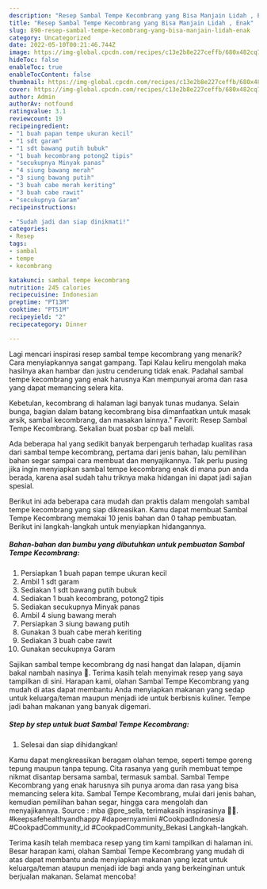 ```yaml
---
description: "Resep Sambal Tempe Kecombrang yang Bisa Manjain Lidah , Enak"
title: "Resep Sambal Tempe Kecombrang yang Bisa Manjain Lidah , Enak"
slug: 890-resep-sambal-tempe-kecombrang-yang-bisa-manjain-lidah-enak
category: Uncategorized
date: 2022-05-10T00:21:46.744Z
image: https://img-global.cpcdn.com/recipes/c13e2b8e227ceffb/680x482cq70/sambal-tempe-kecombrang-foto-resep-utama.jpg
hideToc: false
enableToc: true
enableTocContent: false
thumbnail: https://img-global.cpcdn.com/recipes/c13e2b8e227ceffb/680x482cq70/sambal-tempe-kecombrang-foto-resep-utama.jpg
cover: https://img-global.cpcdn.com/recipes/c13e2b8e227ceffb/680x482cq70/sambal-tempe-kecombrang-foto-resep-utama.jpg
author: Admin
authorAv: notfound
ratingvalue: 3.1
reviewcount: 19
recipeingredient:
- "1 buah papan tempe ukuran kecil"
- "1 sdt garam"
- "1 sdt bawang putih bubuk"
- "1 buah kecombrang potong2 tipis"
- "secukupnya Minyak panas"
- "4 siung bawang merah"
- "3 siung bawang putih"
- "3 buah cabe merah keriting"
- "3 buah cabe rawit"
- "secukupnya Garam"
recipeinstructions:

- "Sudah jadi dan siap dinikmati!"
categories:
- Resep
tags:
- sambal
- tempe
- kecombrang

katakunci: sambal tempe kecombrang 
nutrition: 245 calories
recipecuisine: Indonesian
preptime: "PT13M"
cooktime: "PT51M"
recipeyield: "2"
recipecategory: Dinner

---
```



Lagi mencari inspirasi resep sambal tempe kecombrang yang menarik? Cara menyiapkannya sangat gampang. Tapi Kalau keliru mengolah maka hasilnya akan hambar dan justru cenderung tidak enak. Padahal sambal tempe kecombrang yang enak harusnya Kan mempunyai aroma dan rasa yang dapat memancing selera kita.


Kebetulan, kecombrang di halaman lagi banyak tunas mudanya. Selain bunga, bagian dalam batang kecombrang bisa dimanfaatkan untuk masak arsik, sambal kecombrang, dan masakan lainnya.&#34; Favorit: Resep Sambal Tempe Kecombrang. Sekalian buat posbar cp bali melali.

Ada beberapa hal yang sedikit banyak berpengaruh terhadap kualitas rasa dari sambal tempe kecombrang, pertama dari jenis bahan, lalu pemilihan bahan segar sampai cara membuat dan menyajikannya. Tak perlu pusing jika ingin menyiapkan sambal tempe kecombrang enak di mana pun anda berada, karena asal sudah tahu triknya maka hidangan ini dapat jadi sajian spesial.


Berikut ini ada beberapa cara mudah dan praktis dalam mengolah sambal tempe kecombrang yang siap dikreasikan. Kamu dapat membuat Sambal Tempe Kecombrang memakai 10 jenis bahan dan 0 tahap pembuatan. Berikut ini langkah-langkah untuk menyiapkan hidangannya.

<!--inarticleads1-->

##### Bahan-bahan dan bumbu yang dibutuhkan untuk pembuatan Sambal Tempe Kecombrang:

1. Persiapkan 1 buah papan tempe ukuran kecil
1. Ambil 1 sdt garam
1. Sediakan 1 sdt bawang putih bubuk
1. Sediakan 1 buah kecombrang, potong2 tipis
1. Sediakan secukupnya Minyak panas
1. Ambil 4 siung bawang merah
1. Persiapkan 3 siung bawang putih
1. Gunakan 3 buah cabe merah keriting
1. Sediakan 3 buah cabe rawit
1. Gunakan secukupnya Garam


Sajikan sambal tempe kecombrang dg nasi hangat dan lalapan, dijamin bakal nambah nasinya 🤭. Terima kasih telah menyimak resep yang saya tampilkan di sini. Harapan kami, olahan Sambal Tempe Kecombrang yang mudah di atas dapat membantu Anda menyiapkan makanan yang sedap untuk keluarga/teman maupun menjadi ide untuk berbisnis kuliner. Tempe jadi bahan makanan yang banyak digemari. 

<!--inarticleads2-->

##### Step by step untuk buat Sambal Tempe Kecombrang:


1. Selesai dan siap dihidangkan!

Kamu dapat mengkreasikan beragam olahan tempe, seperti tempe goreng tepung maupun tanpa tepung. Cita rasanya yang gurih membuat tempe nikmat disantap bersama sambal, termasuk sambal. Sambal Tempe Kecombrang yang enak harusnya sih punya aroma dan rasa yang bisa memancing selera kita. Sambal Tempe Kecombrang, mulai dari jenis bahan, kemudian pemilihan bahan segar, hingga cara mengolah dan menyajikannya. Source : mba @pre_sella, terimakasih inspirasinya 🙏🏻. #keepsafehealthyandhappy #dapoernyamimi #CookpadIndonesia #CookpadCommunity_id #CookpadCommunity_Bekasi Langkah-langkah. 

Terima kasih telah membaca resep yang tim kami tampilkan di halaman ini. Besar harapan kami, olahan Sambal Tempe Kecombrang yang mudah di atas dapat membantu anda menyiapkan makanan yang lezat untuk keluarga/teman ataupun menjadi ide bagi anda yang berkeinginan untuk berjualan makanan. Selamat mencoba!

